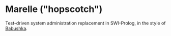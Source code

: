 # Marelle ("hopscotch")

Test-driven system administration replacement in SWI-Prolog, in the style of [Babushka](https://github.com/babushka/babushka).
